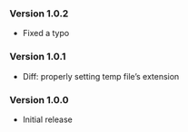 ### Version 1.0.2
- Fixed a typo

### Version 1.0.1
- Diff: properly setting temp file’s extension

### Version 1.0.0
- Initial release

